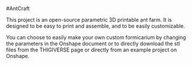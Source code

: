 #AntCraft

This project is an open-source parametric 3D printable ant farm. It is designed to be easy to print and assemble, and to be easily customizable.

You can choose to easily make your own custom formicarium by changing the parameters in the Onshape document or to directly download the stl files from the THIGIVERSE page or directly from an example project on Onshape.

